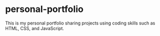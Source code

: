 # personal-portfolio
This is my personal portfolio sharing projects using coding skills such as HTML, CSS, and JavaScript.

